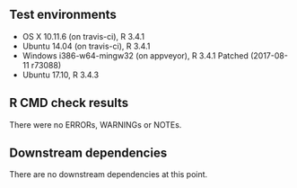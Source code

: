 ## Test environments
* OS X 10.11.6 (on travis-ci), R 3.4.1
* Ubuntu 14.04 (on travis-ci), R 3.4.1
* Windows i386-w64-mingw32 (on appveyor), R 3.4.1 Patched (2017-08-11 r73088)
* Ubuntu 17.10, R 3.4.3

## R CMD check results
There were no ERRORs, WARNINGs or NOTEs.

## Downstream dependencies
There are no downstream dependencies at this point.

